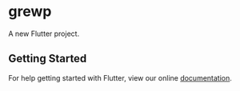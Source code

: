 # grewp

A new Flutter project.

## Getting Started

For help getting started with Flutter, view our online
[documentation](https://flutter.io/).
